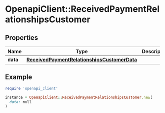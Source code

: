 # OpenapiClient::ReceivedPaymentRelationshipsCustomer

## Properties

| Name | Type | Description | Notes |
| ---- | ---- | ----------- | ----- |
| **data** | [**ReceivedPaymentRelationshipsCustomerData**](ReceivedPaymentRelationshipsCustomerData.md) |  |  |

## Example

```ruby
require 'openapi_client'

instance = OpenapiClient::ReceivedPaymentRelationshipsCustomer.new(
  data: null
)
```

